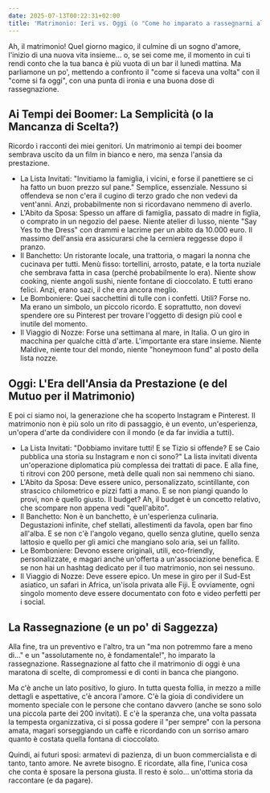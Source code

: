 ```yaml
---
date: 2025-07-13T00:22:31+02:00
title: 'Matrimonio: Ieri vs. Oggi (o "Come ho imparato a rassegnarmi al budget")'
---
```


Ah, il matrimonio! Quel giorno magico, il culmine di un sogno d'amore, l'inizio di una nuova vita insieme... o, se sei come me, il momento in cui ti rendi conto che la tua banca è più vuota di un bar il lunedì mattina. Ma parliamone un po', mettendo a confronto il "come si faceva una volta" con il "come si fa oggi", con una punta di ironia e una buona dose di rassegnazione.

## Ai Tempi dei Boomer: La Semplicità (o la Mancanza di Scelta?)

Ricordo i racconti dei miei genitori. Un matrimonio ai tempi dei boomer sembrava uscito da un film in bianco e nero, ma senza l'ansia da prestazione.
 * La Lista Invitati: "Invitiamo la famiglia, i vicini, e forse il panettiere se ci ha fatto un buon prezzo sul pane." Semplice, essenziale. Nessuno si offendeva se non c'era il cugino di terzo grado che non vedevi da vent'anni. Anzi, probabilmente non si ricordavano nemmeno di averlo.
 * L'Abito da Sposa: Spesso un affare di famiglia, passato di madre in figlia, o comprato in un negozio del paese. Niente atelier di lusso, niente "Say Yes to the Dress" con drammi e lacrime per un abito da 10.000 euro. Il massimo dell'ansia era assicurarsi che la cerniera reggesse dopo il pranzo.
 * Il Banchetto: Un ristorante locale, una trattoria, o magari la nonna che cucinava per tutti. Menù fisso: tortellini, arrosto, patate, e la torta nuziale che sembrava fatta in casa (perché probabilmente lo era). Niente show cooking, niente angoli sushi, niente fontane di cioccolato. E tutti erano felici. Anzi, erano sazi, il che era ancora meglio.
 * Le Bomboniere: Quei sacchettini di tulle con i confetti. Utili? Forse no. Ma erano un simbolo, un piccolo ricordo. E soprattutto, non dovevi spendere ore su Pinterest per trovare l'oggetto di design più cool e inutile del momento.
 * Il Viaggio di Nozze: Forse una settimana al mare, in Italia. O un giro in macchina per qualche città d'arte. L'importante era stare insieme. Niente Maldive, niente tour del mondo, niente "honeymoon fund" al posto della lista nozze.

## Oggi: L'Era dell'Ansia da Prestazione (e del Mutuo per il Matrimonio)

E poi ci siamo noi, la generazione che ha scoperto Instagram e Pinterest. Il matrimonio non è più solo un rito di passaggio, è un evento, un'esperienza, un'opera d'arte da condividere con il mondo (e da far invidia a tutti).
 * La Lista Invitati: "Dobbiamo invitare tutti! E se Tizio si offende? E se Caio pubblica una storia su Instagram e non ci sono?" La lista invitati diventa un'operazione diplomatica più complessa dei trattati di pace. E alla fine, ti ritrovi con 200 persone, metà delle quali non sai nemmeno chi siano.
 * L'Abito da Sposa: Deve essere unico, personalizzato, scintillante, con strascico chilometrico e pizzi fatti a mano. E se non piangi quando lo provi, non è quello giusto. Il budget? Ah, il budget è un concetto relativo, che scompare non appena vedi "quell'abito".
 * Il Banchetto: Non è un banchetto, è un'esperienza culinaria. Degustazioni infinite, chef stellati, allestimenti da favola, open bar fino all'alba. E se non c'è l'angolo vegano, quello senza glutine, quello senza lattosio e quello per gli amici che mangiano solo aria, sei un fallito.
 * Le Bomboniere: Devono essere originali, utili, eco-friendly, personalizzate, e magari anche un'offerta a un'associazione benefica. E se non hai un hashtag dedicato per il tuo matrimonio, non sei nessuno.
 * Il Viaggio di Nozze: Deve essere epico. Un mese in giro per il Sud-Est asiatico, un safari in Africa, un'isola privata alle Fiji. E ovviamente, ogni singolo momento deve essere documentato con foto e video perfetti per i social.

## La Rassegnazione (e un po' di Saggezza)
Alla fine, tra un preventivo e l'altro, tra un "ma non potremmo fare a meno di..." e un "assolutamente no, è fondamentale!", ho imparato la rassegnazione. Rassegnazione al fatto che il matrimonio di oggi è una maratona di scelte, di compromessi e di conti in banca che piangono.

Ma c'è anche un lato positivo, lo giuro. In tutta questa follia, in mezzo a mille dettagli e aspettative, c'è ancora l'amore. C'è la gioia di condividere un momento speciale con le persone che contano davvero (anche se sono solo una piccola parte dei 200 invitati). E c'è la speranza che, una volta passata la tempesta organizzativa, ci si possa godere il "per sempre" con la persona amata, magari sorseggiando un caffè e ricordando con un sorriso amaro quanto è costata quella fontana di cioccolato.

Quindi, ai futuri sposi: armatevi di pazienza, di un buon commercialista e di tanto, tanto amore. Ne avrete bisogno. E ricordate, alla fine, l'unica cosa che conta è sposare la persona giusta. Il resto è solo... un'ottima storia da raccontare (e da pagare).
